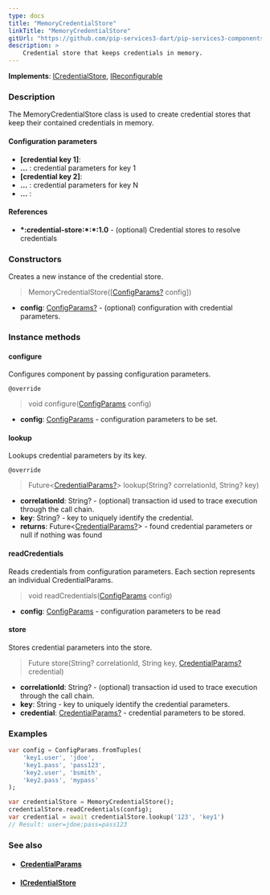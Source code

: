 ```yaml
---
type: docs
title: "MemoryCredentialStore"
linkTitle: "MemoryCredentialStore"
gitUrl: "https://github.com/pip-services3-dart/pip-services3-components-dart"
description: >
    Credential store that keeps credentials in memory.
---
```


**Implements**: [ICredentialStore](../icredential_store), [IReconfigurable](../../../commons/config/ireconfigurable)

### Description

The MemoryCredentialStore class is used to create credential stores that keep their contained credentials in memory.

#### Configuration parameters

- **[credential key 1]**:
- **...** : credential parameters for key 1
- **[credential key 2]**:
- **...** : credential parameters for key N
- **...** :

#### References
- **\*:credential-store:\*:\*:1.0** -  (optional) Credential stores to resolve credentials



### Constructors
Creates a new instance of the credential store.

> MemoryCredentialStore([[ConfigParams?](../../../commons/config/config_params) config])

- **config**: [ConfigParams?](../../../commons/config/config_params) - (optional) configuration with credential parameters.


### Instance methods

#### configure
Configures component by passing configuration parameters.

`@override`
> void configure([ConfigParams](../../../commons/config/config_params) config)

- **config**: [ConfigParams](../../../commons/config/config_params) - configuration parameters to be set.


#### lookup
Lookups credential parameters by its key.

`@override`
> Future<[CredentialParams?](../credential_params)> lookup(String? correlationId, String? key)

- **correlationId**: String? - (optional) transaction id used to trace execution through the call chain.
- **key**: String? - key to uniquely identify the credential.
- **returns**: Future<[CredentialParams?](../credential_params)> - found credential parameters or null if nothing was found


#### readCredentials
Reads credentials from configuration parameters.
Each section represents an individual CredentialParams.

> void readCredentials([ConfigParams](../../../commons/config/config_params) config)

- **config**: [ConfigParams](../../../commons/config/config_params) - configuration parameters to be read


#### store
Stores credential parameters into the store.

> Future store(String? correlationId, String key, [CredentialParams?](../credential_params) credential)

- **correlationId**: String? - (optional) transaction id used to trace execution through the call chain.
- **key**: String - key to uniquely identify the credential parameters.
- **credential**: [CredentialParams?](../credential_params) - credential parameters to be stored.

### Examples

```dart
var config = ConfigParams.fromTuples(
    'key1.user', 'jdoe',
    'key1.pass', 'pass123',
    'key2.user', 'bsmith',
    'key2.pass', 'mypass'
);

var credentialStore = MemoryCredentialStore();
credentialStore.readCredentials(config);
var credential = await credentialStore.lookup('123', 'key1')
// Result: user=jdoe;pass=pass123
```

### See also
- #### [CredentialParams](../credential_params)
- #### [ICredentialStore](../icredential_store)
